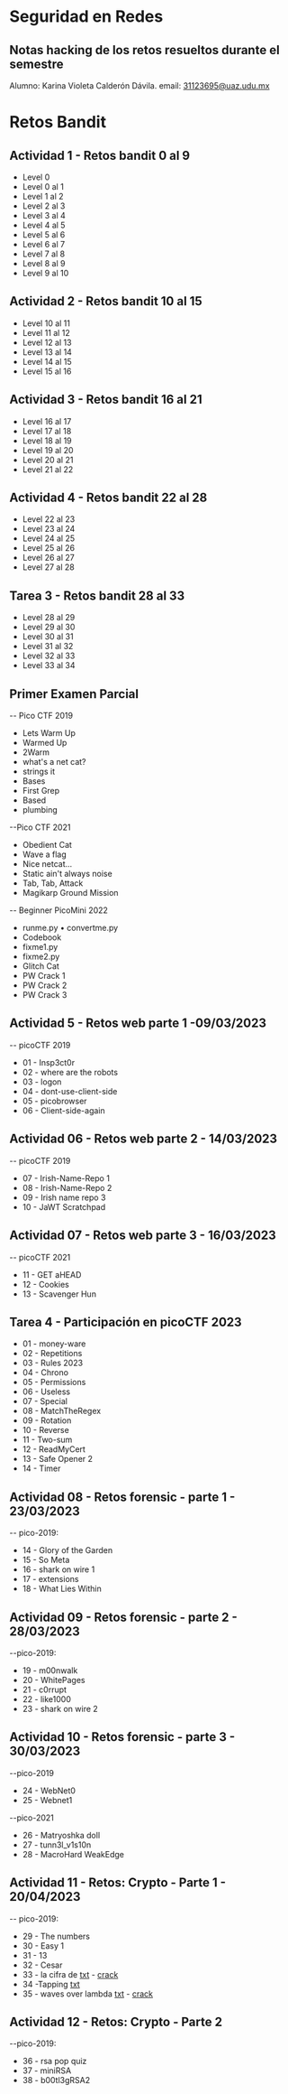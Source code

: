 # Seguridad en Redes
## Notas hacking de los retos resueltos durante el semestre

Alumno: Karina Violeta Calderón Dávila.
email: 31123695@uaz.udu.mx

# Retos Bandit
## Actividad 1 - Retos bandit 0 al 9
- Level 0
- Level 0 al 1
- Level 1 al 2
- Level 2 al 3
- Level 3 al 4
- Level 4 al 5
- Level 5 al 6
- Level 6 al 7
- Level 7 al 8
- Level 8 al 9
- Level 9 al 10

## Actividad 2 - Retos bandit 10 al 15
- Level 10 al 11
- Level 11 al 12
- Level 12 al 13
- Level 13 al 14
- Level 14 al 15
- Level 15 al 16

## Actividad 3 - Retos bandit 16 al 21
- Level 16 al 17
- Level 17 al 18
- Level 18 al 19
- Level 19 al 20
- Level 20 al 21
- Level 21 al 22

## Actividad 4 - Retos bandit 22 al 28
- Level 22 al 23
- Level 23 al 24
- Level 24 al 25
- Level 25 al 26
- Level 26 al 27
- Level 27 al 28

## Tarea 3 - Retos bandit 28 al 33
- Level 28 al 29
- Level 29 al 30
- Level 30 al 31
- Level 31 al 32
- Level 32 al 33
- Level 33 al 34

## Primer Examen Parcial  
 -- Pico CTF 2019 
-  Lets Warm Up 
-  Warmed Up 
- 2Warm 
- what's a net cat? 
- strings it 
- Bases 
- First Grep 
- Based
- plumbing

--Pico CTF 2021 
- Obedient Cat 
- Wave a flag 
- Nice netcat... 
- Static ain't always noise 
- Tab, Tab, Attack 
- Magikarp Ground Mission

-- Beginner PicoMini 2022 
- runme.py • convertme.py 
- Codebook 
- fixme1.py 
- fixme2.py 
- Glitch Cat 
- PW Crack 1 
- PW Crack 2 
- PW Crack 3

## Actividad 5 - Retos web parte 1 -09/03/2023
-- picoCTF 2019
-   01 - Insp3ct0r   
-   02 - where are the robots  
-   03 - logon   
-   04 - dont-use-client-side  
-   05 - picobrowser   
-   06 - Client-side-again

## Actividad 06 - Retos web parte 2 - 14/03/2023
-- picoCTF 2019
-   07 - Irish-Name-Repo 1
-   08 - Irish-Name-Repo 2
-   09 - Irish name repo 3
-   10 - JaWT Scratchpad

## Actividad 07 - Retos web parte 3 - 16/03/2023
-- picoCTF 2021
-   11 - GET aHEAD
-   12 - Cookies
-   13 - Scavenger Hun

## Tarea 4 - Participación en picoCTF 2023
- 01 - money-ware
- 02 - Repetitions
- 03 - Rules 2023
- 04 - Chrono
- 05 - Permissions
- 06 - Useless
- 07 - Special
- 08 - MatchTheRegex
- 09 - Rotation
- 10 - Reverse
- 11 - Two-sum
- 12 - ReadMyCert
- 13 - Safe Opener 2
- 14 - Timer

## Actividad 08 - Retos forensic - parte 1 - 23/03/2023
-- pico-2019:
-  14 - Glory of the Garden
-   15 - So Meta
-   16 - shark on wire 1
-   17 - extensions
-   18 - What Lies Within

## Actividad 09 - Retos forensic - parte 2 - 28/03/2023
--pico-2019:
-   19 - m00nwalk
-   20 - WhitePages
-   21 - c0rrupt
-   22 - like1000
-   23 - shark on wire 2

## Actividad 10 - Retos forensic - parte 3 - 30/03/2023
--pico-2019
-  24 - WebNet0
- 25 -  Webnet1

--pico-2021  
- 26 - Matryoshka doll
- 27 - tunn3l_v1s10n
- 28 - MacroHard WeakEdge

## Actividad 11 - Retos: Crypto - Parte 1 - 20/04/2023
-- pico-2019:
-  29 - The numbers
-   30 - Easy 1
-   31 - 13
-   32 - Cesar
-   33 - la cifra de [txt](https://ingsoftware.reduaz.mx/moodle/pluginfile.php/64989/mod_assign/intro/x.txt) - [crack](https://www.guballa.de/vigenere-solver)  
-   34 -Tapping [txt](https://ingsoftware.reduaz.mx/moodle/pluginfile.php/64989/mod_assign/intro/x%20%281%29.txt)  
-   35 - waves over lambda [txt](https://ingsoftware.reduaz.mx/moodle/pluginfile.php/64989/mod_assign/intro/y.txt) - [crack](https://www.guballa.de/substitution-solver)

## Actividad 12 - Retos: Crypto - Parte 2
--pico-2019:
-  36 - rsa pop quiz
-  37 - miniRSA
-  38 - b00tl3gRSA2